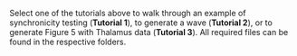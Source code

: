 Select one of the tutorials above to walk through an example of synchronicity testing (**Tutorial 1**), to generate a wave (**Tutorial 2**), or to generate Figure 5 with Thalamus data (**Tutorial 3**). All required files can be found in the respective folders.

